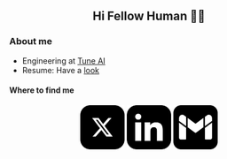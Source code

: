 <h2 align="center"> Hi Fellow Human 🙋‍♂️ </h2>


### About me 
* Engineering at [Tune AI](https://tunehq.ai/)
* Resume: Have a [look](https://github.com/Aakash-kaushik/Aakash-kaushik/blob/master/resume.pdf)

<h4> Where to find me </h4> 
<p align="center">
    <a href="https://x.com/aakash7539"><img src="./assets/x.svg" height="80px" width="80px" alt="X - twitter"></a>
    <a href="https://www.linkedin.com/in/kaushikaakash7539/"><img src="./assets/linkedIn.svg" height="80px" width="80px" alt="LinkedIn"></a>
    <a href="mailto:kaushikaakash7539@gmail.com?subject = Hello from your GitHub README&body = Message"><img src="./assets/gmail.svg" height="80px" width="80px" alt="Gmail" ></a>
</p>
